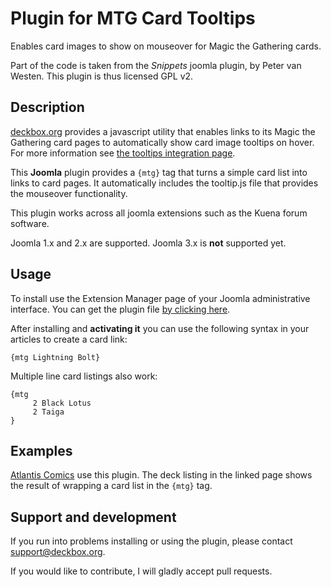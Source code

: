 Plugin for MTG Card Tooltips
============================

Enables card images to show on mouseover for Magic the Gathering cards.

Part of the code is taken from the *Snippets* joomla plugin, by Peter
 van Westen. This plugin is thus licensed GPL v2.


Description
-----------

[deckbox.org](http://deckbox.org) provides a javascript utility that enables links to its 
Magic the Gathering card pages to automatically show card image tooltips on hover. 
For more information see [the tooltips integration page](http://deckbox.org/help/tooltips).

This **Joomla** plugin provides a `{mtg}` tag that turns a simple card list into links 
to card pages. It automatically includes the tooltip.js file that provides the
mouseover functionality.

This plugin works across all joomla extensions such as the Kuena forum software.

Joomla 1.x and 2.x are supported. Joomla 3.x is **not** supported yet.

Usage
-----

To install use the Extension Manager page of your Joomla administrative interface. You
can get the plugin file 
[by clicking here](https://github.com/SebastianZaha/joomla_mtg_tooltips/archive/master.zip).


After installing and **activating it** you can use the following syntax in your
articles to create a card link:
```
{mtg Lightning Bolt}
```

Multiple line card listings also work:
```
{mtg
     2 Black Lotus
     2 Taiga
}
```

Examples
--------

[Atlantis Comics](http://www.atlantis-comics.com/trading-card-games/deck-lists/216-star-city-iq-january-20th-1st-place-scott-fagen.html) 
use this plugin. The deck listing in the linked page shows the result of wrapping a card list
in the `{mtg}` tag.


Support and development
-----------------------

If you run into problems installing or using the plugin, please contact 
[support@deckbox.org](mailto:support@deckbox.org).

If you would like to contribute, I will gladly accept pull requests.
